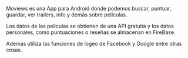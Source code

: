 Moviews es una App para Android donde podemos buscar, puntuar, guardar, ver trailers, info y demás sobre peliculas.

Los datos de las peliculas se obtienen de una API gratuita y los datos personales, como puntuaciones o reseñas se almacenan en FireBase.

Además utiliza las funciones de logeo de Facebook y Google entre otras cosas.
